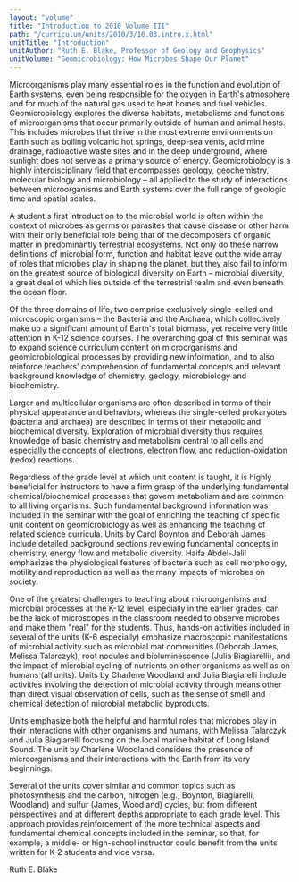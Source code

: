 ```yaml
---
layout: "volume"
title: "Introduction to 2010 Volume III"
path: "/curriculum/units/2010/3/10.03.intro.x.html"
unitTitle: "Introduction"
unitAuthor: "Ruth E. Blake, Professor of Geology and Geophysics"
unitVolume: "Geomicrobiology: How Microbes Shape Our Planet"
---
```

<body>
<p>
Microorganisms play many essential roles in the function and evolution of Earth systems, even being responsible for the oxygen in Earth's atmosphere and for much of the natural gas used to heat homes and fuel vehicles.  Geomicrobiology explores the diverse habitats, metabolisms and functions of microorganisms that occur primarily outside of human and animal hosts.  This includes microbes that thrive in the most extreme environments on Earth such as boiling volcanic hot springs, deep-sea vents, acid mine drainage, radioactive waste sites and in the deep underground, where sunlight does not serve as a  primary source of energy.  Geomicrobiology is a highly interdisciplinary field that encompasses geology, geochemistry, molecular biology and microbiology – all applied to the study of interactions between microorganisms and Earth systems over the full range of geologic time and spatial scales.
</p>
<p>
A student's first introduction to the microbial world is often within the context of microbes as germs or parasites that cause disease or other harm with their only beneficial role being that of the decomposers of organic matter in predominantly terrestrial ecosystems.  Not only do these narrow definitions of microbial form, function and habitat leave out the wide array of roles that microbes play in shaping the planet, but they also fail to inform on the greatest source of biological diversity on Earth – microbial diversity, a great deal of which lies outside of the terrestrial realm and even beneath the ocean floor.
</p>
<p>
Of the three domains of life, two comprise exclusively single-celled and microscopic organisms – the Bacteria and the Archaea, which collectively make up a significant amount of Earth's total biomass, yet receive very little attention in  K-12 science courses.  The overarching goal of this seminar was to expand science curriculum content on microorganisms and geomicrobiological processes by providing new information, and to also reinforce teachers' comprehension of fundamental concepts and relevant background knowledge of chemistry, geology, microbiology and biochemistry.
</p>
<p>
Larger and multicellular organisms are often described in terms of their physical appearance and behaviors, whereas the single-celled prokaryotes (bacteria and archaea) are described in terms of their metabolic and biochemical diversity.  Exploration of microbial diversity thus requires knowledge of basic chemistry and metabolism central to all cells and especially the concepts of electrons, electron flow, and reduction-oxidation (redox) reactions.
</p>
<p>
Regardless of the grade level at which unit content is taught, it is highly beneficial for instructors to have a firm grasp of the underlying fundamental chemical/biochemical processes that govern metabolism and are common to all living organisms.  Such fundamental background information was included in the seminar with the goal of enriching the teaching of specific unit content on geomicrobiology as well as enhancing  the teaching of related science curricula.   Units by Carol Boynton and Deborah James include detailed background sections reviewing fundamental concepts in chemistry, energy flow and metabolic diversity.  Haifa Abdel-Jalil emphasizes the physiological features of bacteria such as cell morphology, motility and reproduction as well as the many impacts of microbes on society.
</p>
<p>
One of the greatest challenges to teaching about microorganisms and microbial processes at the K-12 level, especially in the earlier grades, can be the lack of microscopes in the classroom needed to observe microbes and make them "real" for the students.  Thus, hands-on activities included in several of the units (K-6 especially) emphasize macroscopic manifestations of microbial activity such as microbial mat communities (Deborah James, Melissa Talarczyk), root nodules and bioluminescence (Julia Biagiarelli), and the impact of microbial cycling of nutrients on other organisms as well as on humans (all units).  Units by Charlene Woodland and Julia Biagiarelli  include activities involving the detection of microbial activity through means other than direct visual observation of cells, such as the sense of smell and chemical detection of microbial metabolic byproducts.
</p>
<p>
Units emphasize both  the helpful and harmful roles that microbes play in their interactions with other organisms and humans, with Melissa Talarczyk and Julia Biagiarelli focusing on  the  local marine habitat of Long Island Sound.  The unit by Charlene Woodland considers the presence of microorganisms and their interactions with the Earth from its very beginnings.
</p>
<p>
Several of the units cover similar and common topics such as photosynthesis and the carbon, nitrogen (e.g., Boynton, Biagiarelli, Woodland) and sulfur (James, Woodland) cycles, but from different perspectives and at different depths appropriate to each grade level. This approach provides reinforcement of the more technical aspects and fundamental chemical concepts included in the seminar, so that, for example, a middle- or high-school instructor could benefit from the units written for K-2 students and vice versa.
</p>
<p>
Ruth E. Blake
</p>
</body>

